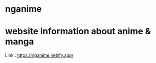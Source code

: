 # nganime
website information about anime &amp; manga
===========================================
Link : https://nganime.netlify.app/
